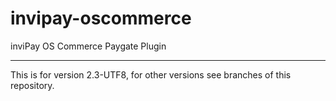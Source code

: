 # invipay-oscommerce
inviPay OS Commerce Paygate Plugin

--------------------

This is for version 2.3-UTF8, for other versions see branches of this repository.